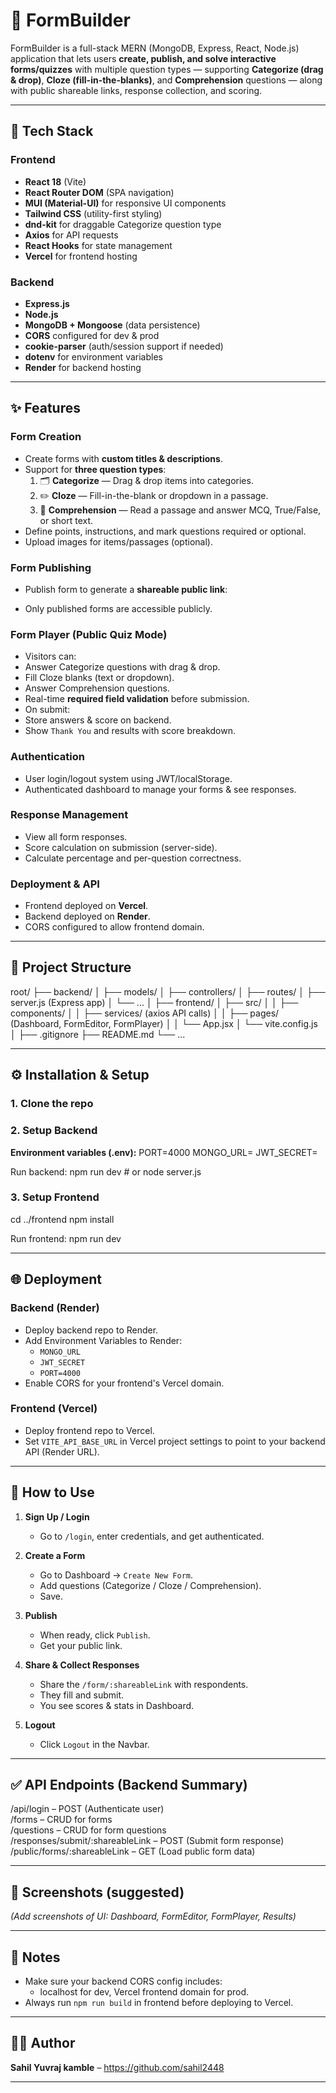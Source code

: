 # 📝 FormBuilder

FormBuilder is a full-stack MERN (MongoDB, Express, React, Node.js) application that lets users **create, publish, and solve interactive forms/quizzes** with multiple question types — supporting **Categorize (drag & drop)**, **Cloze (fill-in-the-blanks)**, and **Comprehension** questions — along with public shareable links, response collection, and scoring.

---

## 🚀 Tech Stack

### **Frontend**

- **React 18** (Vite)
- **React Router DOM** (SPA navigation)
- **MUI (Material-UI)** for responsive UI components
- **Tailwind CSS** (utility-first styling)
- **dnd-kit** for draggable Categorize question type
- **Axios** for API requests
- **React Hooks** for state management
- **Vercel** for frontend hosting

### **Backend**

- **Express.js**
- **Node.js**
- **MongoDB + Mongoose** (data persistence)
- **CORS** configured for dev & prod
- **cookie-parser** (auth/session support if needed)
- **dotenv** for environment variables
- **Render** for backend hosting

---

## ✨ Features

### **Form Creation**

- Create forms with **custom titles & descriptions**.
- Support for **three question types**:
  1. 🗂 **Categorize** — Drag & drop items into categories.
  2. ✏️ **Cloze** — Fill-in-the-blank or dropdown in a passage.
  3. 📖 **Comprehension** — Read a passage and answer MCQ, True/False, or short text.
- Define points, instructions, and mark questions required or optional.
- Upload images for items/passages (optional).

### **Form Publishing**

- Publish form to generate a **shareable public link**:

- Only published forms are accessible publicly.

### **Form Player (Public Quiz Mode)**

- Visitors can:
- Answer Categorize questions with drag & drop.
- Fill Cloze blanks (text or dropdown).
- Answer Comprehension questions.
- Real-time **required field validation** before submission.
- On submit:
- Store answers & score on backend.
- Show `Thank You` and results with score breakdown.

### **Authentication**

- User login/logout system using JWT/localStorage.
- Authenticated dashboard to manage your forms & see responses.

### **Response Management**

- View all form responses.
- Score calculation on submission (server-side).
- Calculate percentage and per-question correctness.

### **Deployment & API**

- Frontend deployed on **Vercel**.
- Backend deployed on **Render**.
- CORS configured to allow frontend domain.

---

## 📂 Project Structure

root/
├── backend/
│ ├── models/
│ ├── controllers/
│ ├── routes/
│ ├── server.js (Express app)
│ └── ...
│
├── frontend/
│ ├── src/
│ │ ├── components/
│ │ ├── services/ (axios API calls)
│ │ ├── pages/ (Dashboard, FormEditor, FormPlayer)
│ │ └── App.jsx
│ └── vite.config.js
│
├── .gitignore
├── README.md
└── ...

---

## ⚙️ Installation & Setup

### **1. Clone the repo**

### **2. Setup Backend**

**Environment variables (.env):**
PORT=4000
MONGO_URL=<your-mongodb-uri>
JWT_SECRET=<jwt-secret>

Run backend:
npm run dev # or node server.js

### **3. Setup Frontend**

cd ../frontend
npm install

Run frontend: npm run dev

---

## 🌐 Deployment

### **Backend (Render)**

- Deploy backend repo to Render.
- Add Environment Variables to Render:
  - `MONGO_URL`
  - `JWT_SECRET`
  - `PORT=4000`
- Enable CORS for your frontend's Vercel domain.

### **Frontend (Vercel)**

- Deploy frontend repo to Vercel.
- Set `VITE_API_BASE_URL` in Vercel project settings to point to your backend API (Render URL).

---

## 📖 How to Use

1. **Sign Up / Login**

   - Go to `/login`, enter credentials, and get authenticated.

2. **Create a Form**

   - Go to Dashboard → `Create New Form`.
   - Add questions (Categorize / Cloze / Comprehension).
   - Save.

3. **Publish**

   - When ready, click `Publish`.
   - Get your public link.

4. **Share & Collect Responses**

   - Share the `/form/:shareableLink` with respondents.
   - They fill and submit.
   - You see scores & stats in Dashboard.

5. **Logout**
   - Click `Logout` in the Navbar.

---

## ✅ API Endpoints (Backend Summary)

/api/login – POST (Authenticate user)  
/forms – CRUD for forms  
/questions – CRUD for form questions  
/responses/submit/:shareableLink – POST (Submit form response)  
/public/forms/:shareableLink – GET (Load public form data)

---

## 📸 Screenshots (suggested)

_(Add screenshots of UI: Dashboard, FormEditor, FormPlayer, Results)_

---

## 📌 Notes

- Make sure your backend CORS config includes:
  - localhost for dev, Vercel frontend domain for prod.
- Always run `npm run build` in frontend before deploying to Vercel.

---

## 🧑‍💻 Author

**Sahil Yuvraj kamble** – https://github.com/sahil2448

---
